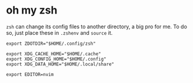 
# oh my zsh

`zsh` can change its config files to another directory, a big pro for me.
To do so, just place these in `.zshenv` and `source` it.

```shell
export ZDOTDIR="$HOME/.config/zsh"

export XDG_CACHE_HOME="$HOME/.cache"
export XDG_CONFIG_HOME="$HOME/.config"
export XDG_DATA_HOME="$HOME/.local/share"

export EDITOR=nvim
```
